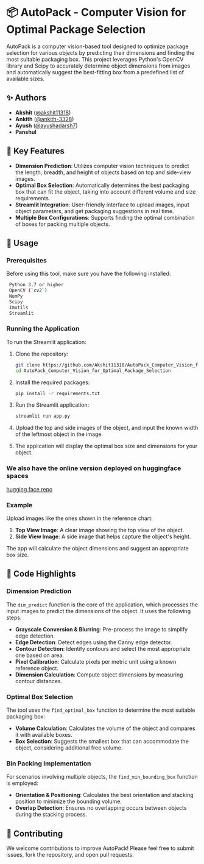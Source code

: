 #  📦 AutoPack - Computer Vision for Optimal Package Selection

AutoPack is a computer vision-based tool designed to optimize package selection for various objects by predicting their dimensions and finding the most suitable packaging box. This project leverages Python's OpenCV library and Scipy to accurately determine object dimensions from images and automatically suggest the best-fitting box from a predefined list of available sizes.

## ✨ Authors

- **Akshit** ([@akshit11318](https://github.com/akshit11318))
- **Ankith** ([@ankith-3328](https://github.com/ankith-3328))
- **Ayush** ([@ayushadarsh7](https://github.com/ayushadarsh7))
- **Panshul**

## 🚀  Key Features

- **Dimension Prediction**: Utilizes computer vision techniques to predict the length, breadth, and height of objects based on top and side-view images.
- **Optimal Box Selection**: Automatically determines the best packaging box that can fit the object, taking into account different volume and size requirements.
- **Streamlit Integration**: User-friendly interface to upload images, input object parameters, and get packaging suggestions in real time.
- **Multiple Box Configurations**: Supports finding the optimal combination of boxes for packing multiple objects.

## 🚀 Usage

### Prerequisites

Before using this tool, make sure you have the following installed:
```bash
 Python 3.7 or higher
 OpenCV (`cv2`)
 NumPy
 Scipy
 Imutils
 Streamlit
```
### Running the Application

To run the Streamlit application:

1. Clone the repository:

    ```bash
    git clone https://github.com/Akshit11318/AutoPack_Computer_Vision_for_Optimal_Package_Selection.git
    cd AutoPack_Computer_Vision_for_Optimal_Package_Selection
    ```

2. Install the required packages:

    ```bash
    pip install -r requirements.txt
    ```

3. Run the Streamlit application:

    ```bash
    streamlit run app.py
    ```

4. Upload the top and side images of the object, and input the known width of the leftmost object in the image.

5. The application will display the optimal box size and dimensions for your object.

### We also have the online version deployed on huggingface spaces 
[hugging face repo](https://huggingface.co/spaces/rudra11/AutoPack_Computer_Vision_for_Optimal_Package_Selection)
### Example

Upload images like the ones shown in the reference chart:

1. **Top View Image**: A clear image showing the top view of the object.
2. **Side View Image**: A side image that helps capture the object's height.

The app will calculate the object dimensions and suggest an appropriate box size.

## 🌟 Code Highlights

### Dimension Prediction

The `dim_predict` function is the core of the application, which processes the input images to predict the dimensions of the object. It uses the following steps:

- **Grayscale Conversion & Blurring**: Pre-process the image to simplify edge detection.
- **Edge Detection**: Detect edges using the Canny edge detector.
- **Contour Detection**: Identify contours and select the most appropriate one based on area.
- **Pixel Calibration**: Calculate pixels per metric unit using a known reference object.
- **Dimension Calculation**: Compute object dimensions by measuring contour distances.

### Optimal Box Selection

The tool uses the `find_optimal_box` function to determine the most suitable packaging box:

- **Volume Calculation**: Calculates the volume of the object and compares it with available boxes.
- **Box Selection**: Suggests the smallest box that can accommodate the object, considering additional free volume.

### Bin Packing Implementation

For scenarios involving multiple objects, the `find_min_bounding_box` function is employed:

- **Orientation & Positioning**: Calculates the best orientation and stacking position to minimize the bounding volume.
- **Overlap Detection**: Ensures no overlapping occurs between objects during the stacking process.

## 🤝 Contributing

We welcome contributions to improve AutoPack! Please feel free to submit issues, fork the repository, and open pull requests.


